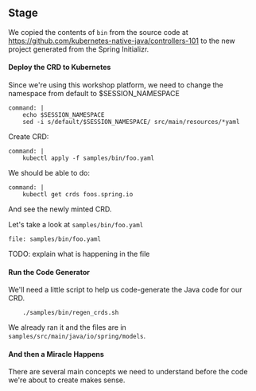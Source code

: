 ## Stage

We copied the contents of `bin` from the source code at https://github.com/kubernetes-native-java/controllers-101 to the new project generated from the Spring Initializr.


#### Deploy the CRD to Kubernetes

Since we're using this workshop platform, we need to change the namespace from default to $SESSION_NAMESPACE

```terminal:execute
command: |
    echo $SESSION_NAMESPACE
    sed -i s/default/$SESSION_NAMESPACE/ src/main/resources/*yaml
```

Create CRD:

```terminal:execute
command: |
    kubectl apply -f samples/bin/foo.yaml
```

We should be able to do:

```terminal:execute
command: |
    kubectl get crds foos.spring.io
```
And see the newly minted CRD.

Let's take a look at `samples/bin/foo.yaml`

```editor:open-file
file: samples/bin/foo.yaml
```

TODO: explain what is happening in the file

#### Run the Code Generator

We'll need a little script to help us code-generate the Java code for our CRD.

```shell
    ./samples/bin/regen_crds.sh
```

We already ran it and the files are in `samples/src/main/java/io/spring/models`.

#### And then a Miracle Happens 

There are several main concepts we need to understand before the code we're about to create makes sense.